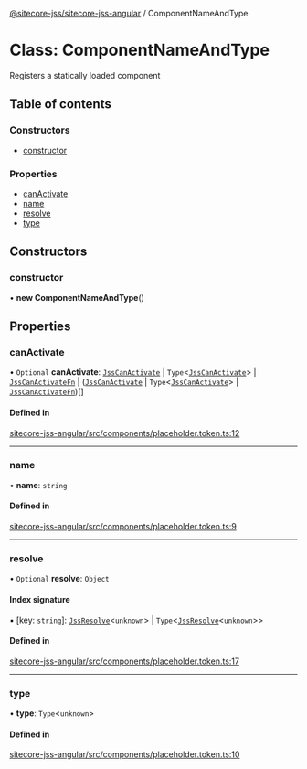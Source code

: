 [@sitecore-jss/sitecore-jss-angular](../README.md) / ComponentNameAndType

# Class: ComponentNameAndType

Registers a statically loaded component

## Table of contents

### Constructors

- [constructor](ComponentNameAndType.md#constructor)

### Properties

- [canActivate](ComponentNameAndType.md#canactivate)
- [name](ComponentNameAndType.md#name)
- [resolve](ComponentNameAndType.md#resolve)
- [type](ComponentNameAndType.md#type)

## Constructors

### constructor

• **new ComponentNameAndType**()

## Properties

### canActivate

• `Optional` **canActivate**: [`JssCanActivate`](../interfaces/JssCanActivate.md) \| `Type`<[`JssCanActivate`](../interfaces/JssCanActivate.md)\> \| [`JssCanActivateFn`](../interfaces/JssCanActivateFn.md) \| ([`JssCanActivate`](../interfaces/JssCanActivate.md) \| `Type`<[`JssCanActivate`](../interfaces/JssCanActivate.md)\> \| [`JssCanActivateFn`](../interfaces/JssCanActivateFn.md))[]

#### Defined in

[sitecore-jss-angular/src/components/placeholder.token.ts:12](https://github.com/Sitecore/jss/blob/711d6d7b0/packages/sitecore-jss-angular/src/components/placeholder.token.ts#L12)

___

### name

• **name**: `string`

#### Defined in

[sitecore-jss-angular/src/components/placeholder.token.ts:9](https://github.com/Sitecore/jss/blob/711d6d7b0/packages/sitecore-jss-angular/src/components/placeholder.token.ts#L9)

___

### resolve

• `Optional` **resolve**: `Object`

#### Index signature

▪ [key: `string`]: [`JssResolve`](../interfaces/JssResolve.md)<`unknown`\> \| `Type`<[`JssResolve`](../interfaces/JssResolve.md)<`unknown`\>\>

#### Defined in

[sitecore-jss-angular/src/components/placeholder.token.ts:17](https://github.com/Sitecore/jss/blob/711d6d7b0/packages/sitecore-jss-angular/src/components/placeholder.token.ts#L17)

___

### type

• **type**: `Type`<`unknown`\>

#### Defined in

[sitecore-jss-angular/src/components/placeholder.token.ts:10](https://github.com/Sitecore/jss/blob/711d6d7b0/packages/sitecore-jss-angular/src/components/placeholder.token.ts#L10)
